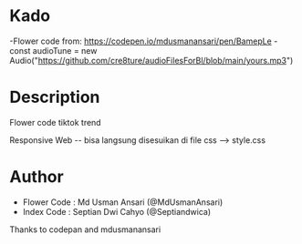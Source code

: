 # Kado
-Flower code from: https://codepen.io/mdusmanansari/pen/BamepLe
-const audioTune = new Audio("https://github.com/cre8ture/audioFilesForBl/blob/main/yours.mp3")

# Description
Flower code tiktok trend  

Responsive Web -- bisa langsung disesuikan di file css --> style.css

# Author
- Flower Code : Md Usman Ansari (@MdUsmanAnsari)
- Index Code : Septian Dwi Cahyo (@Septiandwica)

Thanks to codepan and mdusmanansari
